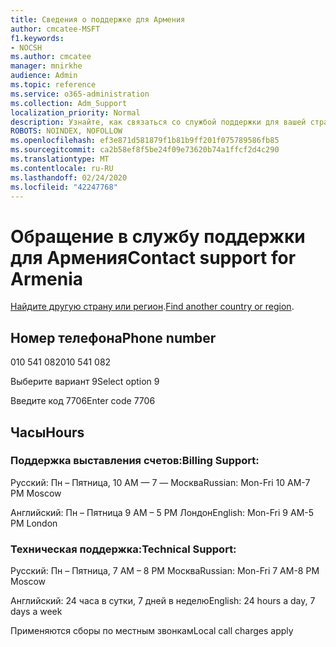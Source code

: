 ```yaml
---
title: Сведения о поддержке для Армения
author: cmcatee-MSFT
f1.keywords:
- NOCSH
ms.author: cmcatee
manager: mnirkhe
audience: Admin
ms.topic: reference
ms.service: o365-administration
ms.collection: Adm_Support
localization_priority: Normal
description: Узнайте, как связаться со службой поддержки для вашей страны или региона.
ROBOTS: NOINDEX, NOFOLLOW
ms.openlocfilehash: ef3e871d581879f1b81b9ff201f075789586fb85
ms.sourcegitcommit: ca2b58ef8f5be24f09e73620b74a1ffcf2d4c290
ms.translationtype: MT
ms.contentlocale: ru-RU
ms.lasthandoff: 02/24/2020
ms.locfileid: "42247768"
---
```

# <a name="contact-support-for-armenia"></a><span data-ttu-id="ed0e8-103">Обращение в службу поддержки для Армения</span><span class="sxs-lookup"><span data-stu-id="ed0e8-103">Contact support for Armenia</span></span>

<span data-ttu-id="ed0e8-104">[Найдите другую страну или регион](../contact-support-for-business-products.md).</span><span class="sxs-lookup"><span data-stu-id="ed0e8-104">[Find another country or region](../contact-support-for-business-products.md).</span></span>

## <a name="phone-number"></a><span data-ttu-id="ed0e8-105">Номер телефона</span><span class="sxs-lookup"><span data-stu-id="ed0e8-105">Phone number</span></span>
<span data-ttu-id="ed0e8-106">010 541 082</span><span class="sxs-lookup"><span data-stu-id="ed0e8-106">010 541 082</span></span>

<span data-ttu-id="ed0e8-107">Выберите вариант 9</span><span class="sxs-lookup"><span data-stu-id="ed0e8-107">Select option 9</span></span>

<span data-ttu-id="ed0e8-108">Введите код 7706</span><span class="sxs-lookup"><span data-stu-id="ed0e8-108">Enter code 7706</span></span>

## <a name="hours"></a><span data-ttu-id="ed0e8-109">Часы</span><span class="sxs-lookup"><span data-stu-id="ed0e8-109">Hours</span></span>
### <a name="billing-support"></a><span data-ttu-id="ed0e8-110">Поддержка выставления счетов:</span><span class="sxs-lookup"><span data-stu-id="ed0e8-110">Billing Support:</span></span>

<span data-ttu-id="ed0e8-111">Русский: Пн – Пятница, 10 AM — 7 — Москва</span><span class="sxs-lookup"><span data-stu-id="ed0e8-111">Russian: Mon-Fri 10 AM-7 PM Moscow</span></span>

<span data-ttu-id="ed0e8-112">Английский: Пн – Пятница 9 AM – 5 PM Лондон</span><span class="sxs-lookup"><span data-stu-id="ed0e8-112">English: Mon-Fri 9 AM-5 PM London</span></span>

### <a name="technical-support"></a><span data-ttu-id="ed0e8-113">Техническая поддержка:</span><span class="sxs-lookup"><span data-stu-id="ed0e8-113">Technical Support:</span></span>

<span data-ttu-id="ed0e8-114">Русский: Пн – Пятница, 7 AM – 8 PM Москва</span><span class="sxs-lookup"><span data-stu-id="ed0e8-114">Russian: Mon-Fri 7 AM-8 PM Moscow</span></span>

<span data-ttu-id="ed0e8-115">Английский: 24 часа в сутки, 7 дней в неделю</span><span class="sxs-lookup"><span data-stu-id="ed0e8-115">English: 24 hours a day, 7 days a week</span></span>

<span data-ttu-id="ed0e8-116">Применяются сборы по местным звонкам</span><span class="sxs-lookup"><span data-stu-id="ed0e8-116">Local call charges apply</span></span>